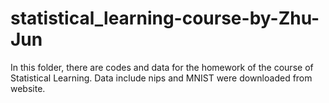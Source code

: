 # statistical_learning-course-by-Zhu-Jun
In this folder, there are codes and data for the homework of the course of Statistical Learning.
Data include nips and MNIST were downloaded from website.
